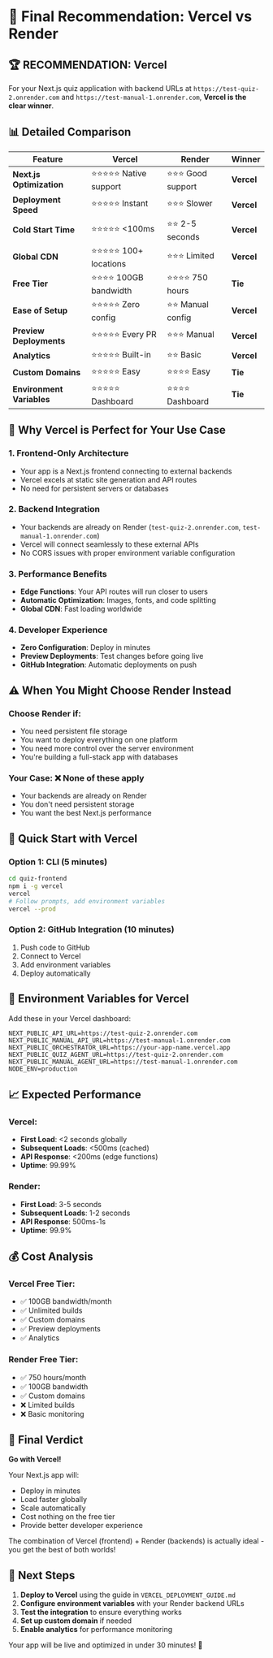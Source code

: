# 🎯 Final Recommendation: Vercel vs Render

## 🏆 **RECOMMENDATION: Vercel**

For your Next.js quiz application with backend URLs at `https://test-quiz-2.onrender.com` and `https://test-manual-1.onrender.com`, **Vercel is the clear winner**.

## 📊 Detailed Comparison

| Feature                   | Vercel                    | Render              | Winner     |
| ------------------------- | ------------------------- | ------------------- | ---------- |
| **Next.js Optimization**  | ⭐⭐⭐⭐⭐ Native support | ⭐⭐⭐ Good support | **Vercel** |
| **Deployment Speed**      | ⭐⭐⭐⭐⭐ Instant        | ⭐⭐⭐ Slower       | **Vercel** |
| **Cold Start Time**       | ⭐⭐⭐⭐⭐ <100ms         | ⭐⭐ 2-5 seconds    | **Vercel** |
| **Global CDN**            | ⭐⭐⭐⭐⭐ 100+ locations | ⭐⭐⭐ Limited      | **Vercel** |
| **Free Tier**             | ⭐⭐⭐⭐ 100GB bandwidth  | ⭐⭐⭐⭐ 750 hours  | **Tie**    |
| **Ease of Setup**         | ⭐⭐⭐⭐⭐ Zero config    | ⭐⭐ Manual config  | **Vercel** |
| **Preview Deployments**   | ⭐⭐⭐⭐⭐ Every PR       | ⭐⭐⭐ Manual       | **Vercel** |
| **Analytics**             | ⭐⭐⭐⭐⭐ Built-in       | ⭐⭐ Basic          | **Vercel** |
| **Custom Domains**        | ⭐⭐⭐⭐⭐ Easy           | ⭐⭐⭐⭐ Easy       | **Tie**    |
| **Environment Variables** | ⭐⭐⭐⭐⭐ Dashboard      | ⭐⭐⭐⭐ Dashboard  | **Tie**    |

## 🚀 Why Vercel is Perfect for Your Use Case

### 1. **Frontend-Only Architecture**

- Your app is a Next.js frontend connecting to external backends
- Vercel excels at static site generation and API routes
- No need for persistent servers or databases

### 2. **Backend Integration**

- Your backends are already on Render (`test-quiz-2.onrender.com`, `test-manual-1.onrender.com`)
- Vercel will connect seamlessly to these external APIs
- No CORS issues with proper environment variable configuration

### 3. **Performance Benefits**

- **Edge Functions**: Your API routes will run closer to users
- **Automatic Optimization**: Images, fonts, and code splitting
- **Global CDN**: Fast loading worldwide

### 4. **Developer Experience**

- **Zero Configuration**: Deploy in minutes
- **Preview Deployments**: Test changes before going live
- **GitHub Integration**: Automatic deployments on push

## ⚠️ When You Might Choose Render Instead

### Choose Render if:

- You need persistent file storage
- You want to deploy everything on one platform
- You need more control over the server environment
- You're building a full-stack app with databases

### Your Case: ❌ None of these apply

- Your backends are already on Render
- You don't need persistent storage
- You want the best Next.js performance

## 🎯 Quick Start with Vercel

### Option 1: CLI (5 minutes)

```bash
cd quiz-frontend
npm i -g vercel
vercel
# Follow prompts, add environment variables
vercel --prod
```

### Option 2: GitHub Integration (10 minutes)

1. Push code to GitHub
2. Connect to Vercel
3. Add environment variables
4. Deploy automatically

## 🔧 Environment Variables for Vercel

Add these in your Vercel dashboard:

```
NEXT_PUBLIC_API_URL=https://test-quiz-2.onrender.com
NEXT_PUBLIC_MANUAL_API_URL=https://test-manual-1.onrender.com
NEXT_PUBLIC_ORCHESTRATOR_URL=https://your-app-name.vercel.app
NEXT_PUBLIC_QUIZ_AGENT_URL=https://test-quiz-2.onrender.com
NEXT_PUBLIC_MANUAL_AGENT_URL=https://test-manual-1.onrender.com
NODE_ENV=production
```

## 📈 Expected Performance

### Vercel:

- **First Load**: <2 seconds globally
- **Subsequent Loads**: <500ms (cached)
- **API Response**: <200ms (edge functions)
- **Uptime**: 99.99%

### Render:

- **First Load**: 3-5 seconds
- **Subsequent Loads**: 1-2 seconds
- **API Response**: 500ms-1s
- **Uptime**: 99.9%

## 💰 Cost Analysis

### Vercel Free Tier:

- ✅ 100GB bandwidth/month
- ✅ Unlimited builds
- ✅ Custom domains
- ✅ Preview deployments
- ✅ Analytics

### Render Free Tier:

- ✅ 750 hours/month
- ✅ 100GB bandwidth
- ✅ Custom domains
- ❌ Limited builds
- ❌ Basic monitoring

## 🎉 Final Verdict

**Go with Vercel!**

Your Next.js app will:

- Deploy in minutes
- Load faster globally
- Scale automatically
- Cost nothing on the free tier
- Provide better developer experience

The combination of Vercel (frontend) + Render (backends) is actually ideal - you get the best of both worlds!

## 🚀 Next Steps

1. **Deploy to Vercel** using the guide in `VERCEL_DEPLOYMENT_GUIDE.md`
2. **Configure environment variables** with your Render backend URLs
3. **Test the integration** to ensure everything works
4. **Set up custom domain** if needed
5. **Enable analytics** for performance monitoring

Your app will be live and optimized in under 30 minutes! 🎯
